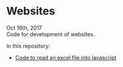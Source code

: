 # Websites
Oct 16th, 2017<br>
Code for development of websites.<br>

In this repository:<br>
  + [Code to read an excel file into javascript](https://github.com/Javierod/Websites/blob/master/ReadingExcelFiles(.xlsx)intoJavaScript.md)
